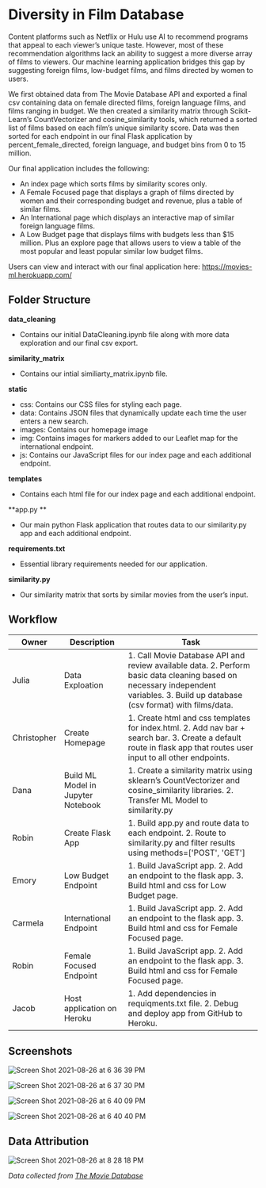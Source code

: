 # Diversity in Film Database

Content platforms such as Netflix or Hulu use AI to recommend programs that appeal to each viewer’s unique taste. However, most of these recommendation algorithms lack an ability to suggest a more diverse array of films to viewers. Our machine learning application bridges this gap by suggesting foreign films, low-budget films, and films directed by women to users. 

We first obtained data from The Movie Database API and exported a final csv containing data on female directed films, foreign language films, and films ranging in budget. We then created a similarity matrix through Scikit-Learn’s CountVectorizer and cosine_similarity tools, which returned a sorted list of films based on each film’s unique similarity score. Data was then sorted for each endpoint in our final Flask application by percent_female_directed, foreign language, and budget bins from 0 to 15 million.

Our final application includes the following:
- An index page which sorts films by similarity scores only. 
- A Female Focused page that displays a graph of films directed by women and their corresponding budget and revenue, plus a table of similar films.
- An International page which displays an interactive map of similar foreign language films.
- A Low Budget page that displays films with budgets less than $15 million. Plus an explore page that allows users to view a table of the most popular and least popular similar low budget films.

Users can view and interact with our final application here: https://movies-ml.herokuapp.com/

## Folder Structure

**data_cleaning**
-	Contains our initial DataCleaning.ipynb file along with more data exploration and our final csv export.

**similarity_matrix**
-	Contains our intial similiarty_matrix.ipynb file.

**static**
-	css: Contains our CSS files for styling each page.
-	data: Contains JSON files that dynamically update each time the user enters a new search. 
-	images: Contains our homepage image
-	img: Contains images for markers added to our Leaflet map for the international endpoint.
-	js: Contains our JavaScript files for our index page and each additional endpoint.

**templates**
-	Contains each html file for our index page and each additional endpoint.

**app.py **
-	Our main python Flask application that routes data to our similarity.py app and each additional endpoint.

**requirements.txt**
-	Essential library requirements needed for our application.

**similarity.py**
-	Our similarity matrix that sorts by similar movies from the user’s input.  

## Workflow
Owner | Description | Task
------|-------------|-----
Julia | Data Exploation | 1. Call Movie Database API and review available data. 2. Perform basic data cleaning based on necessary independent variables. 3. Build up database (csv format) with films/data.
Christopher | Create Homepage | 1. Create html and css templates for index.html. 2. Add nav bar + search bar. 3. Create a default route in flask app that routes user input to all other endpoints.
Dana | Build ML Model in Jupyter Notebook | 1. Create a similarity matrix using sklearn’s CountVectorizer and cosine_similarity libraries. 2. Transfer ML Model to similarity.py
Robin | Create Flask App | 1. Build app.py and route data to each endpoint. 2. Route to similarity.py and filter results using methods=['POST', 'GET']
Emory | Low Budget Endpoint | 1. Build JavaScript app. 2. Add an endpoint to the flask app. 3. Build html and css for Low Budget page.
Carmela | International Endpoint | 1. Build JavaScript app. 2. Add an endpoint to the flask app. 3. Build html and css for Female Focused page. 
Robin | Female Focused Endpoint | 1. Build JavaScript app. 2. Add an endpoint to the flask app. 3. Build html and css for Female Focused page.
Jacob | Host application on Heroku | 1. Add dependencies in requiqments.txt file. 2. Debug and deploy app from GitHub to Heroku.


## Screenshots 
![Screen Shot 2021-08-26 at 6 36 39 PM](https://user-images.githubusercontent.com/26308909/131066166-1bb79c15-40e8-45fc-8fda-b3fe58b423f4.png)

![Screen Shot 2021-08-26 at 6 37 30 PM](https://user-images.githubusercontent.com/26308909/131066179-6d0ef95a-9508-4ffb-9e1d-701a8ffece71.png)

![Screen Shot 2021-08-26 at 6 40 09 PM](https://user-images.githubusercontent.com/26308909/131066190-85177193-e1b7-4b9d-a523-ad4483b4bc51.png)

![Screen Shot 2021-08-26 at 6 40 40 PM](https://user-images.githubusercontent.com/26308909/131066200-b03aa624-68b3-43d9-807d-e5b075b1068e.png)


## Data Attribution
![Screen Shot 2021-08-26 at 8 28 18 PM](https://user-images.githubusercontent.com/26308909/131067407-d8ee14bc-880e-4868-9fbd-fccbe0067a7a.png)

_Data collected from [The Movie Database](https://www.themoviedb.org/)_











